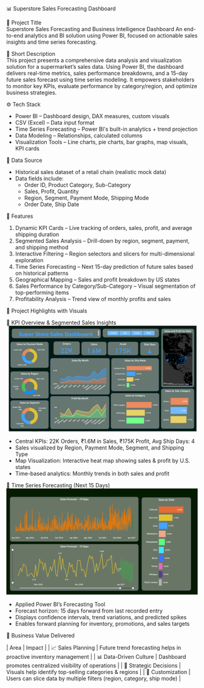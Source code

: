 📊 Superstore Sales Forecasting Dashboard

📝 Project Title  
Superstore Sales Forecasting and Business Intelligence Dashboard 
An end-to-end analytics and BI solution using Power BI, focused on actionable sales insights and time series forecasting.

🧠 Short Description  
This project presents a comprehensive data analysis and visualization solution for a supermarket’s sales data. Using Power BI, the dashboard delivers real-time metrics, sales performance breakdowns, and a 15-day future sales forecast using time series modeling. It empowers stakeholders to monitor key KPIs, evaluate performance by category/region, and optimize business strategies.

⚙️ Tech Stack

- Power BI – Dashboard design, DAX measures, custom visuals  
- CSV (Excel) – Data input format  
- Time Series Forecasting – Power BI's built-in analytics + trend projection  
- Data Modeling – Relationships, calculated columns  
- Visualization Tools – Line charts, pie charts, bar graphs, map visuals, KPI cards


 📂 Data Source

- Historical sales dataset of a retail chain (realistic mock data)
- Data fields include:
  - Order ID, Product Category, Sub-Category
  - Sales, Profit, Quantity
  - Region, Segment, Payment Mode, Shipping Mode
  - Order Date, Ship Date


🚀 Features

1. Dynamic KPI Cards – Live tracking of orders, sales, profit, and average shipping duration  
2. Segmented Sales Analysis – Drill-down by region, segment, payment, and shipping method  
3. Interactive Filtering – Region selectors and slicers for multi-dimensional exploration  
4. Time Series Forecasting – Next 15-day prediction of future sales based on historical patterns  
5. Geographical Mapping – Sales and profit breakdown by US states  
6. Sales Performance by Category/Sub-Category – Visual segmentation of top-performing items  
7. Profitability Analysis – Trend view of monthly profits and sales

 🌟 Project Highlights with Visuals

🎯 KPI Overview & Segmented Sales Insights
![Dashboard Overview](SnapshotofDashboard1.png)
- Central KPIs: 22K Orders, ₹1.6M in Sales, ₹175K Profit, Avg Ship Days: 4  
- Sales visualized by Region, Payment Mode, Segment, and Shipping Type  
- Map Visualization: Interactive heat map showing sales & profit by U.S. states  
- Time-based analytics: Monthly trends in both sales and profit

🔮 Time Series Forecasting (Next 15 Days)
![Forecast View](SnapshotofDashboard2.png)
- Applied Power BI’s Forecasting Tool  
- Forecast horizon: 15 days forward from last recorded entry  
- Displays confidence intervals, trend variations, and predicted spikes  
- Enables forward planning for inventory, promotions, and sales targets

 🧾 Business Value Delivered

| Area | Impact |
| 📈 Sales Planning | Future trend forecasting helps in proactive inventory management |
| 📊 Data-Driven Culture | Dashboard promotes centralized visibility of operations |
| 🧠 Strategic Decisions | Visuals help identify top-selling categories & regions |
| 🧩 Customization | Users can slice data by multiple filters (region, category, ship mode) |
